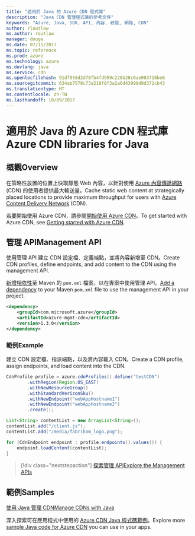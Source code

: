 ```yaml
---
title: "適用於 Java 的 Azure CDN 程式庫"
description: "Java CDN 管理程式庫的參考文件"
keywords: "Azure, Java, SDK, API, 內容, 散發, 網路, CDN"
author: rloutlaw
ms.author: routlaw
manager: douge
ms.date: 07/11/2017
ms.topic: reference
ms.prod: azure
ms.technology: azure
ms.devlang: java
ms.service: cdn
ms.openlocfilehash: 91df958d2d78fb4fd959c228b28c6ae003716be6
ms.sourcegitcommit: 634ab7578c73a219f8f3a2a6d43999d9d372cb43
ms.translationtype: HT
ms.contentlocale: zh-TW
ms.lasthandoff: 10/09/2017
---
```

# <a name="azure-cdn-libraries-for-java"></a><span data-ttu-id="2d99f-104">適用於 Java 的 Azure CDN 程式庫</span><span class="sxs-lookup"><span data-stu-id="2d99f-104">Azure CDN libraries for Java</span></span>

## <a name="overview"></a><span data-ttu-id="2d99f-105">概觀</span><span class="sxs-lookup"><span data-stu-id="2d99f-105">Overview</span></span>

<span data-ttu-id="2d99f-106">在策略性放置的位置上快取靜態 Web 內容，以針對使用 [Azure 內容傳遞網路](/azure/cdn/cdn-overview) (CDN) 的使用者提供最大輸送量。</span><span class="sxs-lookup"><span data-stu-id="2d99f-106">Cache static web content at strategically placed locations to provide maximum throughput for users with [Azure Content Delivery Network](/azure/cdn/cdn-overview) (CDN).</span></span>

<span data-ttu-id="2d99f-107">若要開始使用 Azure CDN，請參閱[開始使用 Azure CDN](/azure/cdn/cdn-create-new-endpoint)。</span><span class="sxs-lookup"><span data-stu-id="2d99f-107">To get started with Azure CDN, see [Getting started with Azure CDN](/azure/cdn/cdn-create-new-endpoint).</span></span>

## <a name="management-api"></a><span data-ttu-id="2d99f-108">管理 API</span><span class="sxs-lookup"><span data-stu-id="2d99f-108">Management API</span></span>

<span data-ttu-id="2d99f-109">使用管理 API 建立 CDN 設定檔、定義端點，並將內容新增至 CDN。</span><span class="sxs-lookup"><span data-stu-id="2d99f-109">Create CDN profiles, define endpoints, and add content to the CDN using the management API.</span></span>

<span data-ttu-id="2d99f-110">[新增相依性](https://maven.apache.org/guides/getting-started/index.html#How_do_I_use_external_dependencies)至 Maven 的 `pom.xml` 檔案，以在專案中使用管理 API。</span><span class="sxs-lookup"><span data-stu-id="2d99f-110">[Add a dependency](https://maven.apache.org/guides/getting-started/index.html#How_do_I_use_external_dependencies) to your Maven `pom.xml` file to use the management API in your project.</span></span>

```XML
<dependency>
    <groupId>com.microsoft.azure</groupId>
    <artifactId>azure-mgmt-cdn</artifactId>
    <version>1.3.0</version>
</dependency>
```   

### <a name="example"></a><span data-ttu-id="2d99f-111">範例</span><span class="sxs-lookup"><span data-stu-id="2d99f-111">Example</span></span>

<span data-ttu-id="2d99f-112">建立 CDN 設定檔、指派端點，以及將內容載入 CDN。</span><span class="sxs-lookup"><span data-stu-id="2d99f-112">Create a CDN profile, assign endpoints, and load content into the CDN.</span></span>

```java
CdnProfile profile = azure.cdnProfiles().define("testCDN")
        .withRegion(Region.US_EAST)
        .withNewResourceGroup()
        .withStandardVerizonSku()
        .withNewEndpoint("webAppHostname1")
        .withNewEndpoint("webAppHostname2")
        .create();

List<String> contentList = new ArrayList<String>();
contentList.add("/client.js");
contentList.add("/media/fabrikam_logo.png");

for (CdnEndpoint endpoint : profile.endpoints().values()) {
    endpoint.loadContent(contentList);
}
```

> [!div class="nextstepaction"]
> [<span data-ttu-id="2d99f-113">探索管理 API</span><span class="sxs-lookup"><span data-stu-id="2d99f-113">Explore the Management APIs</span></span>](/java/api/overview/azure/cdn/managementapi)

## <a name="samples"></a><span data-ttu-id="2d99f-114">範例</span><span class="sxs-lookup"><span data-stu-id="2d99f-114">Samples</span></span>

[<span data-ttu-id="2d99f-115">使用 Java 管理 CDN</span><span class="sxs-lookup"><span data-stu-id="2d99f-115">Manage CDNs with Java</span></span>](https://github.com/Azure-Samples/cdn-java-manage-cdn)

<span data-ttu-id="2d99f-116">深入探索可在應用程式中使用的 [Azure CDN Java 程式碼範例](https://azure.microsoft.com/resources/samples/?platform=java&term=cdn)。</span><span class="sxs-lookup"><span data-stu-id="2d99f-116">Explore more [sample Java code for Azure CDN](https://azure.microsoft.com/resources/samples/?platform=java&term=cdn) you can use in your apps.</span></span>